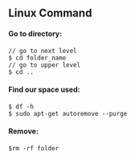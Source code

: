 ## **Linux Command**  
#### **Go to directory:**  
```
// go to next level
$ cd folder_name
// go to upper level
$ cd ..
```
#### **Find our space used:**  
```
$ df -h
$ sudo apt-get autoremove --purge
```
#### **Remove:**
```
$rm -rf folder
```
